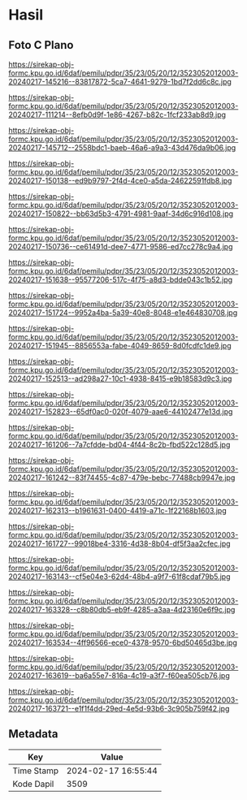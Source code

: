 # Hasil

## Foto C Plano

https://sirekap-obj-formc.kpu.go.id/6daf/pemilu/pdpr/35/23/05/20/12/3523052012003-20240217-145216--83817872-5ca7-4641-9279-1bd7f2dd6c8c.jpg

https://sirekap-obj-formc.kpu.go.id/6daf/pemilu/pdpr/35/23/05/20/12/3523052012003-20240217-111214--8efb0d9f-1e86-4267-b82c-1fcf233ab8d9.jpg

https://sirekap-obj-formc.kpu.go.id/6daf/pemilu/pdpr/35/23/05/20/12/3523052012003-20240217-145712--2558bdc1-baeb-46a6-a9a3-43d476da9b06.jpg

https://sirekap-obj-formc.kpu.go.id/6daf/pemilu/pdpr/35/23/05/20/12/3523052012003-20240217-150138--ed9b9797-2f4d-4ce0-a5da-24622591fdb8.jpg

https://sirekap-obj-formc.kpu.go.id/6daf/pemilu/pdpr/35/23/05/20/12/3523052012003-20240217-150822--bb63d5b3-4791-4981-9aaf-34d6c916d108.jpg

https://sirekap-obj-formc.kpu.go.id/6daf/pemilu/pdpr/35/23/05/20/12/3523052012003-20240217-150736--ce61491d-dee7-4771-9586-ed7cc278c9a4.jpg

https://sirekap-obj-formc.kpu.go.id/6daf/pemilu/pdpr/35/23/05/20/12/3523052012003-20240217-151638--95577206-517c-4f75-a8d3-bdde043c1b52.jpg

https://sirekap-obj-formc.kpu.go.id/6daf/pemilu/pdpr/35/23/05/20/12/3523052012003-20240217-151724--9952a4ba-5a39-40e8-8048-e1e464830708.jpg

https://sirekap-obj-formc.kpu.go.id/6daf/pemilu/pdpr/35/23/05/20/12/3523052012003-20240217-151945--8856553a-fabe-4049-8659-8d0fcdfc1de9.jpg

https://sirekap-obj-formc.kpu.go.id/6daf/pemilu/pdpr/35/23/05/20/12/3523052012003-20240217-152513--ad298a27-10c1-4938-8415-e9b18583d9c3.jpg

https://sirekap-obj-formc.kpu.go.id/6daf/pemilu/pdpr/35/23/05/20/12/3523052012003-20240217-152823--65df0ac0-020f-4079-aae6-44102477e13d.jpg

https://sirekap-obj-formc.kpu.go.id/6daf/pemilu/pdpr/35/23/05/20/12/3523052012003-20240217-161206--7a7cfdde-bd04-4f44-8c2b-fbd522c128d5.jpg

https://sirekap-obj-formc.kpu.go.id/6daf/pemilu/pdpr/35/23/05/20/12/3523052012003-20240217-161242--83f74455-4c87-479e-bebc-77488cb9947e.jpg

https://sirekap-obj-formc.kpu.go.id/6daf/pemilu/pdpr/35/23/05/20/12/3523052012003-20240217-162313--b1961631-0400-4419-a71c-1f22168b1603.jpg

https://sirekap-obj-formc.kpu.go.id/6daf/pemilu/pdpr/35/23/05/20/12/3523052012003-20240217-161727--99018be4-3316-4d38-8b04-df5f3aa2cfec.jpg

https://sirekap-obj-formc.kpu.go.id/6daf/pemilu/pdpr/35/23/05/20/12/3523052012003-20240217-163143--cf5e04e3-62d4-48b4-a9f7-61f8cdaf79b5.jpg

https://sirekap-obj-formc.kpu.go.id/6daf/pemilu/pdpr/35/23/05/20/12/3523052012003-20240217-163328--c8b80db5-eb9f-4285-a3aa-4d23160e6f9c.jpg

https://sirekap-obj-formc.kpu.go.id/6daf/pemilu/pdpr/35/23/05/20/12/3523052012003-20240217-163534--4ff96566-ece0-4378-9570-6bd50465d3be.jpg

https://sirekap-obj-formc.kpu.go.id/6daf/pemilu/pdpr/35/23/05/20/12/3523052012003-20240217-163619--ba6a55e7-816a-4c19-a3f7-f60ea505cb76.jpg

https://sirekap-obj-formc.kpu.go.id/6daf/pemilu/pdpr/35/23/05/20/12/3523052012003-20240217-163721--e1f1f4dd-29ed-4e5d-93b6-3c905b759f42.jpg


## Metadata

| Key        | Value               |
| ---------- | ------------------- |
| Time Stamp | 2024-02-17 16:55:44 |
| Kode Dapil | 3509                |



